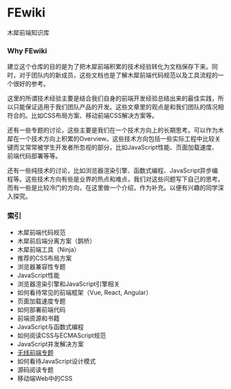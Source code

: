 # FEwiki
木犀前端知识库

### Why FEwiki

建立这个仓库的目的是为了把木犀前端积累的技术经验转化为文档保存下来。同时，对于团队内的新成员，这些文档也是了解木犀前端代码规范以及工具流程的一个很好的参考。

这里的所谓技术经验主要是结合我们自身的前端开发经验总结出来的最佳实践，所以只能保证适用于我们团队产品的开发。这些文章里的观点是和我们团队的情况相符合的。比如CSS布局方案、移动前端CSS解决方案等。

还有一些专题的讨论，这些主要是我们在一个技术方向上的长期思考。可以作为木犀在一个技术方向上积累的Overview。这些技术方向包括一些实际工程中比较关键而又常常被学生开发者所忽视的部分，比如JavaScript性能、页面加载速度、前端代码部署等等。

还有一些纯技术的讨论，比如浏览器渲染引擎、函数式编程、JavaScript异步编程等。这些技术方向有些是业界的热点和难点，我们对这些问题写下自己的思考。而有一些是比较冷门的方向，在这里做一个介绍，作为补充。以便有兴趣的同学深入探究。

### 索引

+ 木犀前端代码规范
+ 木犀前后端分离方案（鹊桥）
+ 木犀前端工具（Ninja）
+ 推荐的CSS布局方案
+ 浏览器兼容性专题
+ JavaScript性能
+ 浏览器渲染引擎和JavaScript引擎相关
+ 如何看待常见的前端框架（Vue, React, Angular）
+ 页面加载速度专题
+ 如何部署前端代码
+ 前端资源和书籍
+ JavaScript与函数式编程
+ 如何阅读CSS与ECMAScript规范
+ JavaScript并发解决方案
+ [无线前端专题](subject/Wireless-front-end/)
+ 如何看待JavaScript设计模式
+ 源码阅读专题
+ 移动端Web中的CSS

